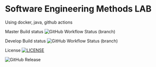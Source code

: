 # Software Engineering Methods LAB

Using docker, java, github actions

Master Build status ![GitHub Workflow Status (branch)](https://img.shields.io/github/actions/workflow/status/Blade-iii/sem/.github/workflows/main.yml?branch=master)

Develop Build status ![GitHub Workflow Status (branch)](https://img.shields.io/github/actions/workflow/status/Blade-iii/sem/.github/workflows/main.yml?branch=develop)

License [![LICENSE](https://img.shields.io/github/license/Blade-iii/sem.svg?style=flat-square)](https://github.com/Blade-iii/sem/blob/master/LICENSE)

![GitHub Release](https://img.shields.io/github/v/release/blade-iii/sem?include_prereleases&sort=date)





